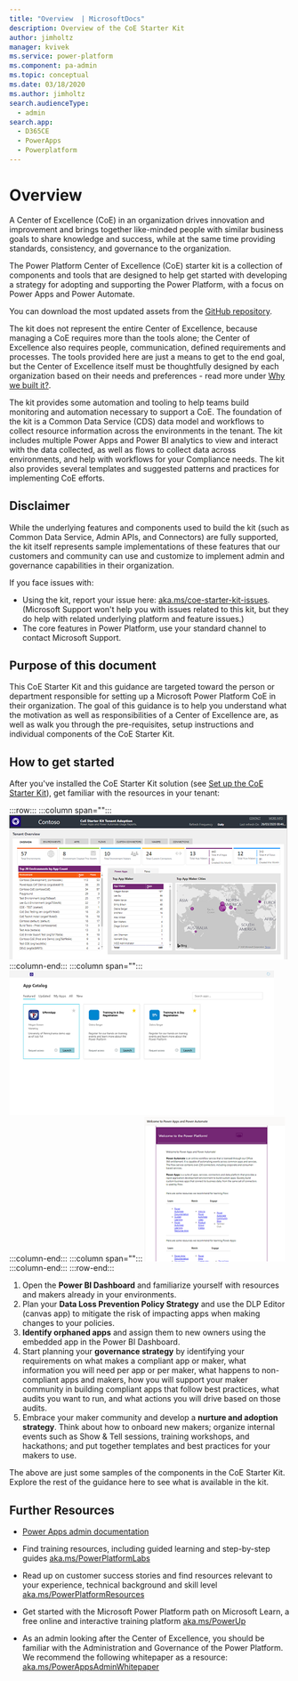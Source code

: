 ```yaml
---
title: "Overview  | MicrosoftDocs"
description: Overview of the CoE Starter Kit
author: jimholtz
manager: kvivek
ms.service: power-platform
ms.component: pa-admin
ms.topic: conceptual
ms.date: 03/18/2020
ms.author: jimholtz
search.audienceType: 
  - admin
search.app: 
  - D365CE
  - PowerApps
  - Powerplatform
---
```

# Overview

A Center of Excellence (CoE) in an organization drives innovation and improvement and brings together like-minded people with similar business goals to share knowledge and success, while at the same time providing standards, consistency, and governance to the organization. 

The Power Platform Center of Excellence (CoE) starter kit is a collection of components and tools that are designed to help get started with developing a strategy for adopting and supporting the Power Platform, with a focus on Power Apps and Power Automate.

You can download the most updated assets from the [GitHub repository](https://aka.ms/CoEStarterKitRepo).

The kit does not represent the entire Center of Excellence, because
managing a CoE requires more than the tools alone; the Center of Excellence
also requires people, communication, defined requirements and processes. The
tools provided here are just a means to get to the end goal, but the Center of
Excellence itself must be thoughtfully designed by each organization based on
their needs and preferences - read more under [Why we built it?](motivation.md).

The kit provides some automation and tooling to help teams build monitoring and
automation necessary to support a CoE. The foundation of the kit is a Common
Data Service (CDS) data model and workflows to collect resource information
across the environments in the tenant. The kit includes multiple Power Apps and
Power BI analytics to view and interact with the data collected, as well as
flows to collect data across environments, and help with workflows for your
Compliance needs. The kit also provides several templates
and suggested patterns and practices for implementing CoE efforts.

## Disclaimer

While the underlying features and components used to build the kit (such as Common Data Service, Admin APIs, and Connectors) are fully supported, the kit itself represents sample implementations of these features that our customers and community can use and customize to implement admin and governance capabilities in their organization.

If you face issues with:

- Using the kit, report your issue here: [aka.ms/coe-starter-kit-issues](https://aka.ms/coe-starter-kit-issues). (Microsoft Support won't help you with issues related to this kit, but they do help with related underlying platform and feature issues.)
- The core features in Power Platform, use your standard channel to contact Microsoft Support.

## Purpose of this document

This CoE Starter Kit and this guidance are targeted toward the person or department responsible for setting up a Microsoft Power Platform CoE in their organization. The goal of this guidance is to help you understand what the motivation as well as responsibilities of a Center of Excellence are, as well as walk you through the pre-requisites, setup instructions and individual components of the CoE Starter Kit.

## How to get started

After you've installed the CoE Starter Kit solution (see [Set up the CoE Starter Kit](setup.md)), get familiar with the resources in your tenant:

:::row:::
   :::column span="":::
      ![CoE Starter Kit Dashboard](media/coeoverview1.PNG)
   :::column-end:::
   :::column span="":::
      ![CoE Starter Kit App Catalog](media/coeoverview2.PNG)
   :::column-end:::
      :::column span="":::
      ![CoE Starter Kit Welcome eMail](media/coeoverview3.PNG)
   :::column-end:::
:::row-end:::

1. Open the **Power BI Dashboard** and familiarize yourself with resources and makers already in your environments.
1. Plan your **Data Loss Prevention Policy Strategy** and use the DLP Editor (canvas app) to mitigate the risk of impacting apps when making changes to your policies.
1. **Identify orphaned apps** and assign them to new owners using the embedded app in the Power BI Dashboard.
1. Start planning your **governance strategy** by identifying your requirements on what makes a compliant app or maker, what information you will need per app or per maker, what happens to non-compliant apps and makers, how you will support your maker community in building compliant apps that follow best practices, what audits you want to run, and what actions you will drive based on those audits.
1. Embrace your maker community and develop a **nurture and adoption strategy**. Think about how to onboard new makers; organize internal events such as Show & Tell sessions, training workshops, and hackathons; and put together templates and best practices for your makers to use.

The above are just some samples of the components in the CoE Starter Kit. Explore the rest of the guidance here to see what is available in the kit.

## Further Resources

- [Power Apps admin documentation](<https://docs.microsoft.com/powerplatform/admin>)

- Find training resources, including guided learning and step-by-step guides [aka.ms/PowerPlatformLabs](https://aka.ms/powerplatformlabs)

- Read up on customer success stories and find resources relevant to your experience, technical background and skill level [aka.ms/PowerPlatformResources](https://aka.ms/powerplatformresources)

- Get started with the Microsoft Power Platform path on Microsoft Learn, a free online and interactive training platform [aka.ms/PowerUp](<https://aka.ms/PowerUp>)

- As an admin looking after the Center of Excellence, you should be familiar with the Administration and Governance of the Power Platform. We recommend the following whitepaper as a resource: [aka.ms/PowerAppsAdminWhitepaper](<https://aka.ms/powerappsadminwhitepaper>)

